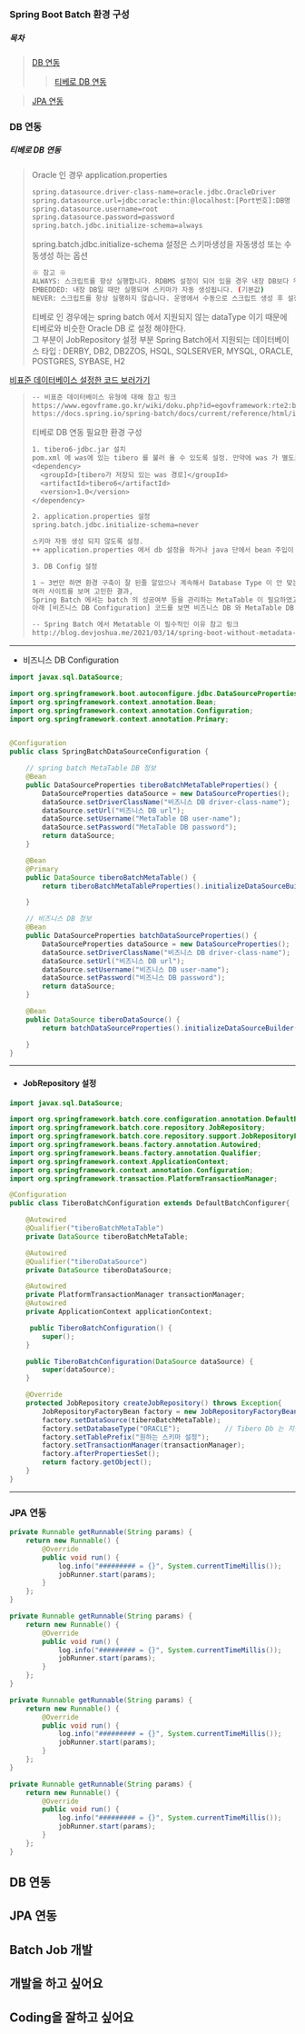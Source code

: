### Spring Boot Batch 환경 구성
##### 목차

> [DB 연동](#db-연동)
>> [티베로 DB 연동](#티베로-db-연동)

> [JPA 연동](#jpa-연동)


### DB 연동
##### 티베로 DB 연동
> Oracle 인 경우 application.properties
> ```bash
> spring.datasource.driver-class-name=oracle.jdbc.OracleDriver
> spring.datasource.url=jdbc:oracle:thin:@localhost:[Port번호]:DB명
> spring.datasource.username=root
> spring.datasource.password=password
> spring.batch.jdbc.initialize-schema=always
> ```
> spring.batch.jdbc.initialize-schema 설정은 스키마생성을 자동생성 또는 수동생성 하는 옵션 <br>
>  ```bash
> ※ 참고 ※
> ALWAYS: 스크립트를 항상 실행합니다. RDBMS 설정이 되어 있을 경우 내장 DB보다 우선적으로 실행됩니다.
> EMBEDDED: 내장 DB일 때만 실행되며 스키마가 자동 생성됩니다. (기본값)
> NEVER: 스크립트를 항상 실행하지 않습니다. 운영에서 수동으로 스크립트 생성 후 설정하는 것을 권장합니다. 내장 DB일 경우 스크립트가 생성이 안되기 때문에 오류가 발생합니다.
> ```
> 티베로 인 경우에는 spring batch 에서 지원되지 않는 dataType 이기 때문에 티베로와 비슷한 Oracle DB 로 설정 해야한다.<br>
> 그 부분이 JobRepository 설정 부분
> Spring Batch에서 지원되는 데이터베이스 타입 : DERBY, DB2, DB2ZOS, HSQL, SQLSERVER, MYSQL, ORACLE, POSTGRES, SYBASE, H2

[비표준 데이터베이스 설정한 코드 보러가기](#jobRepository-설정)

> ```bash
> -- 비표준 데이터베이스 유형에 대해 참고 링크
> https://www.egovframe.go.kr/wiki/doku.php?id=egovframework:rte2:brte:batch_core:job_repository
> https://docs.spring.io/spring-batch/docs/current/reference/html/index-single.html#nonStandardDatabaseTypesInRepository
> ```
> 티베로 DB 연동 필요한 환경 구성
> ```bash
> 1. tibero6-jdbc.jar 설치
> pom.xml 에 was에 있는 tibero 를 불러 올 수 있도록 설정. 만약에 was 가 별도로 없다면, tibero6-jdbc.jar 파일을 로컬경로에 지정해놓으면 됨.
> <dependency> 
> 	<groupId>[tibero가 저장되 있는 was 경로]</groupId>
> 	<artifactId>tibero6</artifactId>
> 	<version>1.0</version>
> </dependency>
>
> 2. application.properties 설정
> spring.batch.jdbc.initialize-schema=never
> 
> 스키마 자동 생성 되지 않도록 설정.
> ++ application.properties 에서 db 설정을 하거나 java 단에서 bean 주입이 되도록 설정!
>
> 3. DB Config 설정
>
> 1 ~ 3번만 하면 환경 구축이 잘 된줄 알았으나 계속해서 Database Type 이 안 맞는다는 오류가 발생.
> 여러 사이트를 보며 고민한 결과, 
> Spring Batch 에서는 batch 의 성공여부 등을 관리하는 MetaTable 이 필요하였고 MetaTable 을 생성 및 설정을 해주었더니 정상적으로 DB 연동 됐음.
> 아래 [비즈니스 DB Configuration] 코드를 보면 비즈니스 DB 와 MetaTable DB 를 설정한 것을 확인 할 수 있음.
> ```
>
> ```bash
> -- Spring Batch 에서 Metatable 이 필수적인 이유 참고 링크
> http://blog.devjoshua.me/2021/03/14/spring-boot-without-metadata-table/
> ```

* * *
- 비즈니스 DB Configuration
```Java
import javax.sql.DataSource;

import org.springframework.boot.autoconfigure.jdbc.DataSourceProperties;
import org.springframework.context.annotation.Bean;
import org.springframework.context.annotation.Configuration;
import org.springframework.context.annotation.Primary;


@Configuration
public class SpringBatchDataSourceConfiguration {

	// spring batch MetaTable DB 정보
    @Bean
    public DataSourceProperties tiberoBatchMetaTableProperties() {
    	DataSourceProperties dataSource = new DataSourceProperties();
    	dataSource.setDriverClassName("비즈니스 DB driver-class-name");
    	dataSource.setUrl("비즈니스 DB url");
    	dataSource.setUsername("MetaTable DB user-name");
    	dataSource.setPassword("MetaTable DB password");
        return dataSource;
    }

    @Bean
    @Primary
    public DataSource tiberoBatchMetaTable() {
        return tiberoBatchMetaTableProperties().initializeDataSourceBuilder().build();

    }

	// 비즈니스 DB 정보
    @Bean
    public DataSourceProperties batchDataSourceProperties() {
    	DataSourceProperties dataSource = new DataSourceProperties();
    	dataSource.setDriverClassName("비즈니스 DB driver-class-name");
    	dataSource.setUrl("비즈니스 DB url");
    	dataSource.setUsername("비즈니스 DB user-name");
    	dataSource.setPassword("비즈니스 DB password");
        return dataSource;
    }

    @Bean
    public DataSource tiberoDataSource() {
        return batchDataSourceProperties().initializeDataSourceBuilder().build();

    }
}
```
* * *
- #### JobRepository 설정
```Java
import javax.sql.DataSource;

import org.springframework.batch.core.configuration.annotation.DefaultBatchConfigurer;
import org.springframework.batch.core.repository.JobRepository;
import org.springframework.batch.core.repository.support.JobRepositoryFactoryBean;
import org.springframework.beans.factory.annotation.Autowired;
import org.springframework.beans.factory.annotation.Qualifier;
import org.springframework.context.ApplicationContext;
import org.springframework.context.annotation.Configuration;
import org.springframework.transaction.PlatformTransactionManager;

@Configuration
public class TiberoBatchConfiguration extends DefaultBatchConfigurer{

	@Autowired
	@Qualifier("tiberoBatchMetaTable")
	private DataSource tiberoBatchMetaTable;

	@Autowired
	@Qualifier("tiberoDataSource")
	private DataSource tiberoDataSource;

	@Autowired
	private PlatformTransactionManager transactionManager;
	@Autowired
    private ApplicationContext applicationContext;

	 public TiberoBatchConfiguration() {
	    super();
	}

	public TiberoBatchConfiguration(DataSource dataSource) {
	    super(dataSource);
	}

	@Override
	protected JobRepository createJobRepository() throws Exception{
        JobRepositoryFactoryBean factory = new JobRepositoryFactoryBean();
        factory.setDataSource(tiberoBatchMetaTable);
        factory.setDatabaseType("ORACLE");           // Tibero Db 는 지원하지 않는 DB 기 때문에 지원되는 DB로 set
        factory.setTablePrefix("원하는 스키마 설정");
        factory.setTransactionManager(transactionManager);
        factory.afterPropertiesSet();
        return factory.getObject();
	}
}
```
* * *

### JPA 연동
```Java
private Runnable getRunnable(String params) {
    return new Runnable() {
        @Override
        public void run() {
            log.info("######### = {}", System.currentTimeMillis());
            jobRunner.start(params);
        }
    };
}
```
```Java
private Runnable getRunnable(String params) {
    return new Runnable() {
        @Override
        public void run() {
            log.info("######### = {}", System.currentTimeMillis());
            jobRunner.start(params);
        }
    };
}
```
```Java
private Runnable getRunnable(String params) {
    return new Runnable() {
        @Override
        public void run() {
            log.info("######### = {}", System.currentTimeMillis());
            jobRunner.start(params);
        }
    };
}
```
```Java
private Runnable getRunnable(String params) {
    return new Runnable() {
        @Override
        public void run() {
            log.info("######### = {}", System.currentTimeMillis());
            jobRunner.start(params);
        }
    };
}
```

## DB 연동

## JPA 연동

## Batch Job 개발
## 개발을 하고 싶어요
## Coding을 잘하고 싶어요
